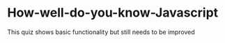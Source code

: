 # How-well-do-you-know-Javascript

This quiz shows basic functionality but still needs to be improved

